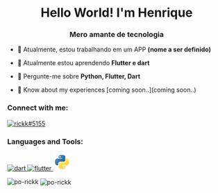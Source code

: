 <h1 align="center">Hello World! I'm Henrique</h1>
<h3 align="center">Mero amante de tecnologia</h3>

- 🔭 Atualmente, estou trabalhando em um APP **(nome a ser definido)**

- 🌱 Atualmente estou aprendendo **Flutter e dart**

- 💬 Pergunte-me sobre **Python, Flutter, Dart**

- 📄 Know about my experiences [coming soon..](coming soon..)

<h3 align="left">Connect with me:</h3>
<p align="left">
<a href="https://discord.gg/rickk#5155" target="blank"><img align="center" src="https://raw.githubusercontent.com/rahuldkjain/github-profile-readme-generator/master/src/images/icons/Social/discord.svg" alt="rickk#5155" height="30" width="40" /></a>
</p>

<h3 align="left">Languages and Tools:</h3>
<p align="left"> <a href="https://dart.dev" target="_blank"> <img src="https://www.vectorlogo.zone/logos/dartlang/dartlang-icon.svg" alt="dart" width="40" height="40"/> </a> <a href="https://flutter.dev" target="_blank"> <img src="https://www.vectorlogo.zone/logos/flutterio/flutterio-icon.svg" alt="flutter" width="40" height="40"/> </a> <a href="https://www.python.org" target="_blank"> <img src="https://raw.githubusercontent.com/devicons/devicon/master/icons/python/python-original.svg" alt="python" width="40" height="40"/> </a> </p>

<p><img align="left" src="https://github-readme-stats.vercel.app/api/top-langs?username=po-rickk&show_icons=true&locale=en&layout=compact" alt="po-rickk" /></p>

<p>&nbsp;<img align="center" src="https://github-readme-stats.vercel.app/api?username=po-rickk&show_icons=true&locale=en" alt="po-rickk" /></p>
